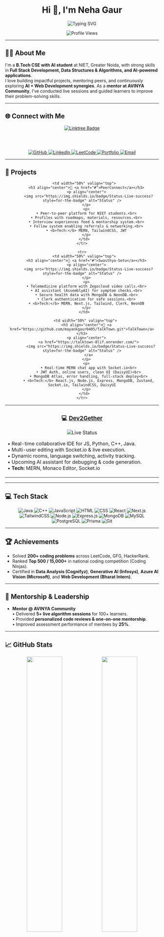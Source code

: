 <h1 align="center">Hi 👋, I'm Neha Gaur</h1>

<div align="center">
  <img src="https://readme-typing-svg.herokuapp.com?font=Fira+Code&weight=600&size=24&pause=1000&color=0EA5E9&center=true&vCenter=true&random=false&width=500&height=60&lines=Full+Stack+Developer;Computer+Science+with+AI+Undergrad;Open+Source+Contributor;200%2B+DSA+Problems+Solved;Top+500+National+Rank+Coder;Mentor+at+AVINYA+Community;AI+%26+Data+Enthusiast;" alt="Typing SVG" />
</div>

<p align="center">
  <img src="https://komarev.com/ghpvc/?username=nehagaur&color=blueviolet&style=for-the-badge" alt="Profile Views" />
</p>

---

## 👨‍💻 About Me

I'm a **B.Tech CSE with AI student** at NIET, Greater Noida, with strong skills in **Full Stack Development, Data Structures & Algorithms, and AI-powered applications**.  
I love building impactful projects, mentoring peers, and continuously exploring **AI + Web Development synergies**. As a **mentor at AVINYA Community**, I’ve conducted live sessions and guided learners to improve their problem-solving skills.

---

## 🌐 Connect with Me

<div align="center">

  <!-- Stylish Badge -->
  <a href="https://linktr.ee/nehagaur" target="_blank">
    <img src="https://img.shields.io/badge/🌐%20Explore%20All%20Links-1e3c72?style=for-the-badge&logo=linktree&logoColor=white&labelColor=2a5298&color=1e3c72" alt="Linktree Badge" />
  </a>

  <br><br>

  <!-- GitHub -->
  <a href="https://github.com/nehagaur" target="_blank">
    <img src="https://img.shields.io/badge/GitHub-12100E?style=for-the-badge&logo=github&logoColor=white" alt="GitHub" />
  </a>

  <!-- LinkedIn -->
  <a href="https://linkedin.com/in/nehagaur" target="_blank">
    <img src="https://img.shields.io/badge/LinkedIn-0A66C2?style=for-the-badge&logo=linkedin&logoColor=white" alt="LinkedIn" />
  </a>

  <!-- LeetCode -->
  <a href="https://leetcode.com/u/nehagaur" target="_blank">
    <img src="https://img.shields.io/badge/LeetCode-FFA116?style=for-the-badge&logo=leetcode&logoColor=black" alt="LeetCode" />
  </a>

  <!-- Portfolio -->
  <a href="https://nehagaur-portfolio.vercel.app" target="_blank">
    <img src="https://img.shields.io/badge/Portfolio-4CAF50?style=for-the-badge&logo=About.me&logoColor=white" alt="Portfolio" />
  </a>

  <!-- Email -->
  <a href="mailto:gauran0236@gmail.com" target="_blank">
    <img src="https://img.shields.io/badge/Email-D14836?style=for-the-badge&logo=gmail&logoColor=white" alt="Email" />
  </a>

</div>

---

## 🚀 Projects

<div align="center">
  <table>
    <tr>
      <td width="50%" valign="top">
        <h3 align="center">💻 <a href="#">Dev2Gether</a></h3>
        <p align="center">
          <img src="https://img.shields.io/badge/Status-Live-success?style=for-the-badge" alt="Live Status" />
        </p>
        <p>
        • Real-time collaborative IDE for JS, Python, C++, Java.<br>
        • Multi-user editing with Socket.io & live execution.<br>
        • Dynamic rooms, language switching, activity tracking.<br>
        • Upcoming AI assistant for debugging & code generation.<br>
        • <b>Tech:</b> MERN, Monaco Editor, Socket.io
        </p>
      </td>

      <td width="50%" valign="top">
        <h3 align="center">🤝 <a href="#">PeerConnect</a></h3>
        <p align="center">
          <img src="https://img.shields.io/badge/Status-Live-success?style=for-the-badge" alt="Status" />
        </p>
        <p>
        • Peer-to-peer platform for NIET students.<br>
        • Profiles with roadmaps, materials, resources.<br>
        • Interview experiences feed & mentorship system.<br>
        • Follow system enabling referrals & networking.<br>
        • <b>Tech:</b> MERN, TailwindCSS, JWT
        </p>
      </td>
    </tr>

    <tr>
      <td width="50%" valign="top">
        <h3 align="center">🏥 <a href="#">Swasthya-Setu</a></h3>
        <p align="center">
          <img src="https://img.shields.io/badge/Status-Live-success?style=for-the-badge" alt="Status" />
        </p>
        <p>
        • Telemedicine platform with Zegocloud video calls.<br>
        • AI assistant (AssemblyAI) for symptom checks.<br>
        • Secure health data with MongoDB & NeonDB.<br>
        • Clerk authentication for safe sessions.<br>
        • <b>Tech:</b> MERN, Next.js, Tailwind, Clerk, NeonDB
        </p>
      </td>

       <td width="50%" valign="top">
        <h3 align="center">💬 <a href="https://github.com/mayankgaur0405/TalkTown.git">TalkTown</a></h3>
        <p align="center">
          <a href="https://talktown-8lif.onrender.com/">
            <img src="https://img.shields.io/badge/Status-Live-success?style=for-the-badge" alt="Status" />
          </a>
        </p>
        <p>
          • Real-time MERN chat app with Socket.io<br>
          • JWT Auth, online users, clean UI (DaisyUI)<br>
          • MongoDB Atlas, error handling, full-stack deploy<br>
          • <b>Tech:</b> React.js, Node.js, Express, MongoDB, Zustand, Socket.io, TailwindCSS, DaisyUI
        </p>
      </td>
    </tr>
  </table>
</div>

---

## 💻 Tech Stack

<div align="center">

![Java](https://img.shields.io/badge/Java-007396?style=for-the-badge&logo=openjdk&logoColor=white)
![C++](https://img.shields.io/badge/C++-00599C?style=for-the-badge&logo=cplusplus&logoColor=white)
![JavaScript](https://img.shields.io/badge/JavaScript-F7DF1E?style=for-the-badge&logo=javascript&logoColor=black)
![HTML](https://img.shields.io/badge/HTML5-E34F26?style=for-the-badge&logo=html5&logoColor=white)
![CSS](https://img.shields.io/badge/CSS3-1572B6?style=for-the-badge&logo=css3&logoColor=white)
![React](https://img.shields.io/badge/React-20232A?style=for-the-badge&logo=react&logoColor=61DAFB)
![Next.js](https://img.shields.io/badge/Next.js-000000?style=for-the-badge&logo=nextdotjs&logoColor=white)
![TailwindCSS](https://img.shields.io/badge/Tailwind_CSS-38B2AC?style=for-the-badge&logo=tailwind-css&logoColor=white)
![Node.js](https://img.shields.io/badge/Node.js-339933?style=for-the-badge&logo=nodedotjs&logoColor=white)
![Express.js](https://img.shields.io/badge/Express.js-000000?style=for-the-badge&logo=express&logoColor=white)
![MongoDB](https://img.shields.io/badge/MongoDB-4EA94B?style=for-the-badge&logo=mongodb&logoColor=white)
![MySQL](https://img.shields.io/badge/MySQL-00758F?style=for-the-badge&logo=mysql&logoColor=white)
![PostgreSQL](https://img.shields.io/badge/PostgreSQL-4169E1?style=for-the-badge&logo=postgresql&logoColor=white)
![Prisma](https://img.shields.io/badge/Prisma-2D3748?style=for-the-badge&logo=prisma&logoColor=white)
![Git](https://img.shields.io/badge/Git-F05032?style=for-the-badge&logo=git&logoColor=white)

</div>

---

## 🏆 Achievements

- Solved **200+ coding problems** across LeetCode, GFG, HackerRank.  
- Ranked **Top 500 / 15,000+** in national coding competition (Coding Ninjas).  
- Certified in **Data Analysis (Cognifyz)**, **Generative AI (Infosys)**, **Azure AI Vision (Microsoft)**, and **Web Development (Bharat Intern)**.  

---

## 🤝 Mentorship & Leadership

- **Mentor @ AVINYA Community**  
  • Delivered **5+ live algorithm sessions** for 100+ learners.  
  • Provided **personalized code reviews & one-on-one mentorship**.  
  • Improved assessment performance of mentees by **25%**.  

---

## 📈 GitHub Stats

<div align="center">
  <img width="48%" src="https://streak-stats.demolab.com/?user=nehagaur&theme=radical&hide_border=true" />
  <img width="48%" src="https://github-readme-activity-graph.vercel.app/graph?username=nehagaur&bg_color=1a1b27&color=628fda&line=2fcbfe&point=ffffff&area=true&hide_border=true" />
</div>

---

> _"Learning never stops — I build, I share, I grow."_  
> — *Neha Gaur*
#   g a u r 1 5 N 
 
 #   g a u r 1 5 N 
 
 